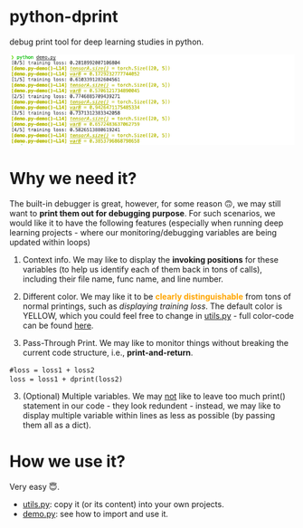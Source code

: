 # python-dprint
debug print tool for deep learning studies in python.
        
![img](./example.png)
# Why we need it? 
The built-in debugger is great, however, for some reason :upside_down_face:, we may still want to <b>print them out for debugging purpose</b>. For such scenarios, we would like it to have the following features (especially when running deep learning projects - where our monitoring/debugging variables are being updated within loops)

1. Context info. We may like to display the <b>invoking positions</b> for these variables (to help us identify each of them back in tons of calls), including their file name, func name, and line number. 

2. Different color. We may like it to be <b><font color="orange">clearly distinguishable</font></b> from tons of normal printings, such as <i>displaying training loss</i>. The default color is YELLOW, which you could feel free to change in [utils.py](https://github.com/chaoyivision/python-deprint/blob/main/utils.py#L10) - full color-code can be found [here](https://www.geeksforgeeks.org/print-colors-python-terminal/).

4. Pass-Through Print. We may like to monitor things without breaking the current code structure, i.e., <b>print-and-return</b>.
```
#loss = loss1 + loss2
loss = loss1 + dprint(loss2)
```
3. (Optional) Multiple variables. We may <u>not</u> like to leave too much print() statement in our code - they look redundent - instead, we may like to display multiple variable within lines as less as possible (by passing them all as a dict).

# How we use it?
Very easy :innocent:.
- [utils.py](https://github.com/chaoyivision/python-deprint/blob/main/utils.py#L10): copy it (or its content) into your own projects.
- [demo.py](https://github.com/chaoyivision/python-deprint/blob/main/demo.py): see how to import and use it.

